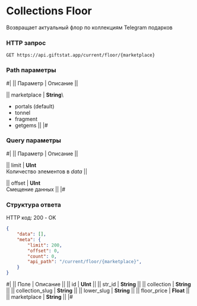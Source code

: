 # Collections Floor

Возвращает актуальный флор по коллекциям Telegram подарков

### HTTP запрос
```
GET https://api.giftstat.app/current/floor/{marketplace}
```

### Path параметры
#|
|| Параметр | Описание ||

|| 
marketplace 
| 
**String**\
- portals (default)
- tonnel
- fragment
- getgems
||
|#

### Query параметры
#|
|| Параметр | Описание ||

|| 
limit 
| 
**UInt**\
Количество элементов в *data*
||

|| 
offset 
| 
**UInt**\
Смещение данных
||
|#


### Структура ответа

HTTP код: 200 - OK

```json
{
    "data": [],
    "meta": {
        "limit": 200, 
        "offset": 0,
        "count": 0,
        "api_path": "/current/floor/{marketplace}",
    }
}
```


#|
|| Поле | Описание ||
|| id | **UInt** ||
|| str_id | **String** ||
|| collection | **String** ||
|| collection_slug | **String** ||
|| lower_slug | **String** ||
|| floor_price | **Float** ||
|| marketplace | **String** ||
|#

